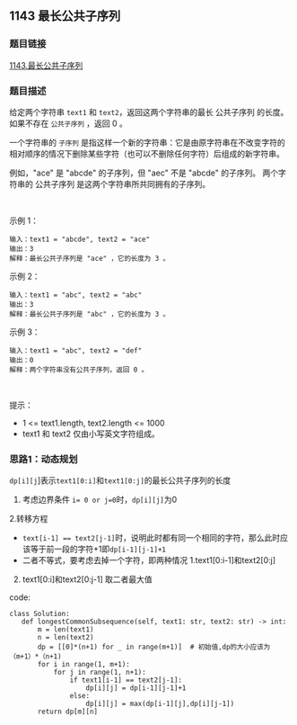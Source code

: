 ## 1143 最长公共子序列
### 题目链接
[1143.最长公共子序列](https://leetcode-cn.com/problems/longest-common-subsequence/)
### 题目描述
给定两个字符串 `text1` 和 `text2`，返回这两个字符串的最长 公共子序列 的长度。如果不存在 `公共子序列` ，返回 0 。

一个字符串的 `子序列` 是指这样一个新的字符串：它是由原字符串在不改变字符的相对顺序的情况下删除某些字符（也可以不删除任何字符）后组成的新字符串。

例如，"ace" 是 "abcde" 的子序列，但 "aec" 不是 "abcde" 的子序列。
两个字符串的 公共子序列 是这两个字符串所共同拥有的子序列。

 

示例 1：
```
输入：text1 = "abcde", text2 = "ace" 
输出：3  
解释：最长公共子序列是 "ace" ，它的长度为 3 。
```
示例 2：
```
输入：text1 = "abc", text2 = "abc"
输出：3
解释：最长公共子序列是 "abc" ，它的长度为 3 。
```
示例 3：
```
输入：text1 = "abc", text2 = "def"
输出：0
解释：两个字符串没有公共子序列，返回 0 。
```
 

提示：

- 1 <= text1.length, text2.length <= 1000
- text1 和 text2 仅由小写英文字符组成。



### 思路1：动态规划
`dp[i][j`]表示`text1[0:i]`和`text1[0:j]`的最长公共子序列的长度

1. 考虑边界条件
 `i= 0 or j=0`时，`dp[i][j]`为0
 
2.转移方程

- `text[i-1] == text2[j-1]`时，说明此时都有同一个相同的字符，那么此时应该等于前一段的字符+1即`dp[i-1][j-1]+1`
- 二者不等式，要考虑去掉一个字符，即两种情况
 1.text1[0:i-1]和text2[0:j]
 2. text1[0:i]和text2[0:j-1]
 取二者最大值
 
 
 code:
 ```
 class Solution:
    def longestCommonSubsequence(self, text1: str, text2: str) -> int:
        m = len(text1)
        n = len(text2)
        dp = [[0]*(n+1) for _ in range(m+1)]  # 初始值,dp的大小应该为（m+1）*（n+1)
        for i in range(1, m+1):
            for j in range(1, n+1):
                if text1[i-1] == text2[j-1]:
                    dp[i][j] = dp[i-1][j-1]+1
                else:
                    dp[i][j] = max(dp[i-1][j],dp[i][j-1])
        return dp[m][n]
 ```
